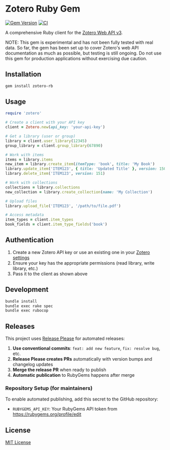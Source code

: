 # Zotero Ruby Gem

[![Gem Version](https://badge.fury.io/rb/zotero-rb.svg)](https://badge.fury.io/rb/zotero-rb)
[![CI](https://github.com/andrewhwaller/zotero-rb/actions/workflows/main.yml/badge.svg)](https://github.com/andrewhwaller/zotero-rb/actions/workflows/main.yml)

A comprehensive Ruby client for the [Zotero Web API v3](https://www.zotero.org/support/dev/web_api/v3/start).

NOTE: This gem is experimental and has not been fully tested with real data. So far, the gem has been set up to cover Zotero's web API documentation as much as possible, but testing is still ongoing. Do not use this gem for production applications without exercising due caution.

## Installation

```bash
gem install zotero-rb
```

## Usage

```ruby
require 'zotero'

# Create a client with your API key
client = Zotero.new(api_key: 'your-api-key')

# Get a library (user or group)
library = client.user_library(12345)
group_library = client.group_library(67890)

# Work with items
items = library.items
new_item = library.create_item(itemType: 'book', title: 'My Book')
library.update_item('ITEM123', { title: 'Updated Title' }, version: 150)
library.delete_item('ITEM123', version: 151)

# Work with collections
collections = library.collections
new_collection = library.create_collection(name: 'My Collection')

# Upload files
library.upload_file('ITEM123', '/path/to/file.pdf')

# Access metadata
item_types = client.item_types
book_fields = client.item_type_fields('book')
```

## Authentication

1. Create a new Zotero API key or use an existing one in your [Zotero settings](https://www.zotero.org/settings/security)
2. Ensure your key has the appropriate permissions (read library, write library, etc.)
3. Pass it to the client as shown above

## Development

```bash
bundle install
bundle exec rake spec
bundle exec rubocop
```

## Releases

This project uses [Release Please](https://github.com/googleapis/release-please) for automated releases:

1. **Use conventional commits**: `feat: add new feature`, `fix: resolve bug`, etc.
2. **Release Please creates PRs** automatically with version bumps and changelog updates
3. **Merge the release PR** when ready to publish
4. **Automatic publication** to RubyGems happens after merge

### Repository Setup (for maintainers)

To enable automated publishing, add this secret to the GitHub repository:
- `RUBYGEMS_API_KEY`: Your RubyGems API token from https://rubygems.org/profile/edit

## License

[MIT License](LICENSE.txt)
